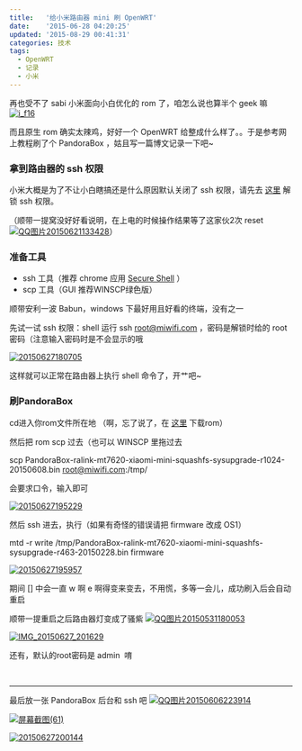 ```yaml
---
title:   '给小米路由器 mini 刷 OpenWRT'
date:    '2015-06-28 04:20:25'
updated: '2015-08-29 00:41:31'
categories: 技术
tags:
  - OpenWRT
  - 记录
  - 小米
---
```



再也受不了 sabi 小米面向小白优化的 rom 了，咱怎么说也算半个 geek 嘛 [![i_f16](https://img.prin.studio/images/2015/05/2015-05-24_09-19-27.png)](https://img.prin.studio/images/2015/05/2015-05-24_09-19-27.png)

而且原生 rom 确实太辣鸡，好好一个 OpenWRT 给整成什么样了。。于是参考网上教程刷了个 PandoraBox ，姑且写一篇博文记录一下吧~

### 拿到路由器的 ssh 权限

小米大概是为了不让小白瞎搞还是什么原因默认关闭了 ssh 权限，请先去 [这里](https://d.miwifi.com/rom/ssh) 解锁 ssh 权限。

（顺带一提窝没好好看说明，在上电的时候操作结果等了这家伙2次 reset [![QQ图片20150621133428](https://img.prin.studio/images/2015/06/2015-06-21_05-34-38.jpg)](https://img.prin.studio/images/2015/06/2015-06-21_05-34-38.jpg)）

<!--more-->

### 准备工具

- ssh 工具（推荐 chrome 应用 [Secure Shell](https://chrome.google.com/webstore/detail/secure-shell/pnhechapfaindjhompbnflcldabbghjo) ）
- scp 工具（GUI 推荐WINSCP绿色版）

顺带安利一波 Babun，windows 下最好用且好看的终端，没有之一

先试一试 ssh 权限：shell 运行 <span class="lang:default decode:true  crayon-inline ">ssh root@miwifi.com</span> ，密码是解锁时给的 root 密码（注意输入密码时是不会显示的哦

[![20150627180705](https://img.prin.studio/images/2015/06/2015-06-27_12-12-52.png)](https://img.prin.studio/images/2015/06/2015-06-27_12-12-52.png)

这样就可以正常在路由器上执行 shell 命令了，开艹吧~

### 刷PandoraBox

cd进入你rom文件所在地 （啊，忘了说了，在 [这里](http://downloads.openwrt.org.cn/PandoraBox/Xiaomi-Mini-R1CM/stable/) 下载rom）

然后把 rom scp 过去（也可以 WINSCP 里拖过去

scp PandoraBox-ralink-mt7620-xiaomi-mini-squashfs-sysupgrade-r1024-20150608.bin root@miwifi.com:/tmp/

会要求口令，输入即可

[![20150627195229](https://img.prin.studio/images/2015/06/2015-06-27_11-53-15-1024x95.png)](https://img.prin.studio/images/2015/06/2015-06-27_11-53-15.png)

然后 ssh 进去，执行（如果有奇怪的错误请把 firmware 改成 OS1）

mtd -r write /tmp/PandoraBox-ralink-mt7620-xiaomi-mini-squashfs-sysupgrade-r463-20150228.bin firmware

[![20150627195957](https://img.prin.studio/images/2015/06/2015-06-27_12-00-24.png)](https://img.prin.studio/images/2015/06/2015-06-27_12-00-24.png)

期间 [] 中会一直 w 啊 e 啊得变来变去，不用慌，多等一会儿，成功刷入后会自动重启

顺带一提重启之后路由器灯变成了骚紫 [![QQ图片20150531180053](https://img.prin.studio/images/2015/05/2015-05-31_10-01-03.jpg)](https://img.prin.studio/images/2015/05/2015-05-31_10-01-03.jpg)

[![IMG_20150627_201629](https://img.prin.studio/images/2015/06/2015-06-27_12-18-49.jpg)](https://img.prin.studio/images/2015/06/2015-06-27_12-18-49.jpg)

还有，默认的root密码是 <span class="lang:default decode:true  crayon-inline">admin</span>  唷

 

- - - - - -

最后放一张 PandoraBox 后台和 ssh 吧 [![QQ图片20150606223914](https://img.prin.studio/images/2015/06/2015-06-06_14-39-25.jpg)](https://img.prin.studio/images/2015/06/2015-06-06_14-39-25.jpg)

[![屏幕截图(61)](https://img.prin.studio/images/2015/06/2015-06-27_12-05-13-1024x576.png)](https://img.prin.studio/images/2015/06/2015-06-27_12-05-13.png)

[![20150627200144](https://img.prin.studio/images/2015/06/2015-06-27_12-06-09-1024x580.png)](https://img.prin.studio/images/2015/06/2015-06-27_12-06-09.png)
